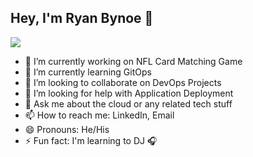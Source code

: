 ## Hey, I'm Ryan Bynoe 👋

![](/assets/converted.gif)

- 🔭 I’m currently working on NFL Card Matching Game
- 🌱 I’m currently learning GitOps
- 👯 I’m looking to collaborate on DevOps Projects
- 🤔 I’m looking for help with Application Deployment
- 💬 Ask me about the cloud or any related tech stuff
- 📫 How to reach me: LinkedIn, Email
- 😄 Pronouns: He/His
- ⚡ Fun fact: I'm learning to DJ 🎧
